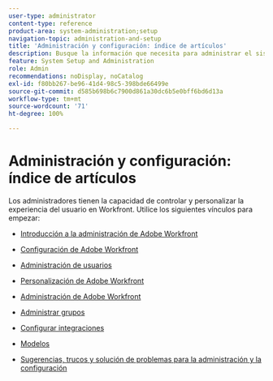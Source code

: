 ```yaml
---
user-type: administrator
content-type: reference
product-area: system-administration;setup
navigation-topic: administration-and-setup
title: 'Administración y configuración: índice de artículos'
description: Busque la información que necesita para administrar el sistema Workfront.
feature: System Setup and Administration
role: Admin
recommendations: noDisplay, noCatalog
exl-id: f80bb267-be96-41d4-98c5-398bde66499e
source-git-commit: d585b698b6c7900d861a30dc6b5e0bff6bd6d13a
workflow-type: tm+mt
source-wordcount: '71'
ht-degree: 100%

---
```


# Administración y configuración: índice de artículos

<!-- Audited: 12/2023 -->

Los administradores tienen la capacidad de controlar y personalizar la experiencia del usuario en Workfront. Utilice los siguientes vínculos para empezar:

* [Introducción a la administración de Adobe Workfront](../administration-and-setup/get-started-wf-administration/get-started-with-wf-administration.md)
  <!--
  <li data-mc-conditions="QuicksilverOrClassic.Draft mode"><a href="../administration-and-setup/adobe-admin-console/wf-admin-in-admin-console.md" class="MCXref xref" xrefformat="{para}">Workfront administration in the Adobe Admin Console</a> </li>
  -->

* [Configuración de Adobe Workfront](../administration-and-setup/set-up-workfront/set-up-workfront.md)
* [Administración de usuarios](../administration-and-setup/add-users/add-users.md)
* [Personalización de Adobe Workfront](../administration-and-setup/customize-workfront/customize-workfront.md)
* [Administración de Adobe Workfront](../administration-and-setup/manage-workfront/manage-workfront.md)
* [Administrar grupos](../administration-and-setup/manage-groups/manage-groups.md)
* [Configurar integraciones](../administration-and-setup/configure-integrations/workfront-integrations.md)
* [Modelos](../administration-and-setup/blueprints/blueprints.md)
* [Sugerencias, trucos y solución de problemas para la administración y la configuración](../administration-and-setup/tips-tricks-and-troubleshooting/ttt-admin-setup.md)
